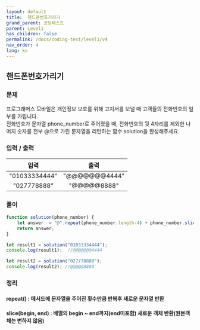 ```yaml
---
layout: default
title:  핸드폰번호가리기
grand_parent: 코딩테스트
parent: Level1
has_children: false
permalink: /docs/coding-test/level1/v4
nav_order: 4
lang: ko
---
```



## **핸드폰번호가리기** 

### **문제** 


프로그래머스 모바일은 개인정보 보호를 위해 고지서를 보낼 때 고객들의 전화번호의 일부를 가립니다.  
전화번호가 문자열 phone_number로 주어졌을 때, 전화번호의 뒷 4자리를 제외한 나머지 숫자를 전부 @으로 가린 문자열을 리턴하는 함수 solution을 완성해주세요.  


### **입력 / 출력**

|입력                |출력               | 
|:------------------:|:----------------:|
|"01033334444"       |"@@@@@@@4444"     |
|"027778888"         |"@@@@@8888"       |



### **풀이**

```js 
function solution(phone_number) {
    let answer  = "@".repeat(phone_number.length-4) + phone_number.slice(-4);
    return answer;
}

let result1 = solution("01033334444");
console.log(result1);  //@@@@@@@4444

let result2 = solution("027778888");
console.log(result2); //@@@@@8888
```



### **정리**

#### **repeat() : 메서드에 문자열을 주어진 횟수만큼 반복후 새로운 문자열 반환**

#### **slice(begin, end) : 배열의 begin ~ end까지(end미포함) 새로운 객체 반환(원본객체는 변하지 않음)**

